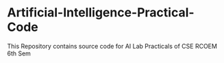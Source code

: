 # Artificial-Intelligence-Practical-Code
This Repository contains source code for AI Lab Practicals of CSE RCOEM 6th Sem
